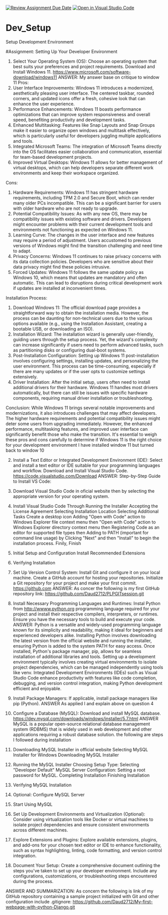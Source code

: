 [![Review Assignment Due Date](https://classroom.github.com/assets/deadline-readme-button-22041afd0340ce965d47ae6ef1cefeee28c7c493a6346c4f15d667ab976d596c.svg)](https://classroom.github.com/a/vbnbTt5m)
[![Open in Visual Studio Code](https://classroom.github.com/assets/open-in-vscode-2e0aaae1b6195c2367325f4f02e2d04e9abb55f0b24a779b69b11b9e10269abc.svg)](https://classroom.github.com/online_ide?assignment_repo_id=15272832&assignment_repo_type=AssignmentRepo)
# Dev_Setup
Setup Development Environment

#Assignment: Setting Up Your Developer Environment
1. Select Your Operating System (OS):
   Choose an operating system that best suits your preferences and project requirements. Download and Install Windows 11. https://www.microsoft.com/software-download/windows11
ANSWER:
My answer base on critique to window 11
Pros:
1. User Interface Improvements: Windows 11 introduces a modernized, aesthetically pleasing user interface. The centered taskbar, rounded corners, and updated icons offer a fresh, cohesive look that can enhance the user experience.
2. Performance Enhancements: Windows 11 boasts performance optimizations that can improve system responsiveness and overall speed, benefiting productivity and development tasks.
3. Enhanced Multitasking: Features like Snap Layouts and Snap Groups make it easier to organize open windows and multitask effectively, which is particularly useful for developers juggling multiple applications and tools.
4. Integrated Microsoft Teams: The integration of Microsoft Teams directly into the OS facilitates easier collaboration and communication, essential for team-based development projects.
5. Improved Virtual Desktops: Windows 11 allows for better management of virtual desktops, which can help developers separate different work environments and keep their workspace organized.

Cons:
1. Hardware Requirements: Windows 11 has stringent hardware requirements, including TPM 2.0 and Secure Boot, which can render many older PCs incompatible. This can be a significant barrier for users with older hardware who are not ready to upgrade.
2. Potential Compatibility Issues: As with any new OS, there may be compatibility issues with existing software and drivers. Developers might encounter problems with their current development tools and environments not functioning as expected on Windows 11.
3. Learning Curve: The changes in the user interface and new features may require a period of adjustment. Users accustomed to previous versions of Windows might find the transition challenging and need time to adapt.
4. Privacy Concerns: Windows 11 continues to raise privacy concerns with its data collection policies. Developers who are sensitive about their data privacy might find these policies intrusive.
5. Forced Updates: Windows 11 follows the same update policy as Windows 10, which means that updates are mandatory and often automatic. This can lead to disruptions during critical development work if updates are installed at inconvenient times.

Installation Process:
1. Download Windows 11: The official download page provides a straightforward way to obtain the installation media. However, the process can be daunting for non-technical users due to the various options available (e.g., using the Installation Assistant, creating a bootable USB, or downloading an ISO).
2. Installation Wizard: The installation wizard is generally user-friendly, guiding users through the setup process. Yet, the wizard's complexity can increase significantly if users need to perform advanced tasks, such as partitioning disks or configuring dual-boot systems.
3. Post-Installation Configuration: Setting up Windows 11 post-installation involves configuring settings, installing updates, and personalizing the user environment. This process can be time-consuming, especially if there are many updates or if the user opts to customize settings extensively.
4. Driver Installation: After the initial setup, users often need to install additional drivers for their hardware. Windows 11 handles most drivers automatically, but there can still be issues with specific hardware components, requiring manual driver installation or troubleshooting.

Conclusion:
While Windows 11 brings several notable improvements and modernizations, it also introduces challenges that may affect developers. The higher hardware requirements and potential compatibility issues might deter some users from upgrading immediately. However, the enhanced performance, multitasking features, and improved user interface can significantly benefit those who make the transition. It's essential to weigh these pros and cons carefully to determine if Windows 11 is the right choice for your development environment
I have installed window 11 but turned back to window 10


2. Install a Text Editor or Integrated Development Environment (IDE):
   Select and install a text editor or IDE suitable for your programming languages and workflow. Download and Install Visual Studio Code. https://code.visualstudio.com/Download
   ANSWER:
   Step-by-Step Guide to Install VS Code:
1. Download Visual Studio Code in oficial website then by selecting the appropriate version for your operating system.

2. Install Visual Studio Code
   Through Running the Installer
   Accepting the License Agreement
   Selecting Installation Location
   Selecting Additional Tasks
   Create a desktop icon
Adding "Open with Code" action to Windows Explorer file context menu
then "Open with Code" action to Windows Explorer directory context menu
then Registering Code as an editor for supported file types
then Adding to PATH (important for command line usage)
by Clicking "Next" and then "Install" to begin the installation process.
   Finily, Finish

3. Initial Setup and Configuration
   Install Recommended Extensions

4. Verifying Installation


3. Set Up Version Control System:
   Install Git and configure it on your local machine. Create a GitHub account for hosting your repositories. Initialize a Git repository for your project and make your first commit. https://github.com
ANSWER:
As concer the following is my first GitHub repository link: https://github.com/Daud2712/PLPGITsession.git


4. Install Necessary Programming Languages and Runtimes:
  Instal Python from http://wwww.python.org programming language required for your project and install their respective compilers, interpreters, or runtimes. Ensure you have the necessary tools to build and execute your code.
  ANSWER:
  Python is a versatile and widely-used programming language known for its simplicity and readability, making it ideal for beginners and experienced developers alike. Installing Python involves downloading the latest version from the official website and running the installer, ensuring Python is added to the system PATH for easy access. Once installed, Python's package manager, pip, allows for seamless installation of additional libraries and tools. Setting up a development environment typically involves creating virtual environments to isolate project dependencies, which can be managed independently using tools like venv. Integrated Development Environments (IDEs) such as Visual Studio Code enhance productivity with features like code completion, debugging, and version control integration, making Python development efficient and enjoyable.
  

5. Install Package Managers:
   If applicable, install package managers like pip (Python).
   ANSWER
   As applied I and explain above on question 4

6. Configure a Database (MySQL):
   Download and install MySQL database. https://dev.mysql.com/downloads/windows/installer/5.7.html
ANSWER
MySQL is a popular open-source relational database management system (RDBMS) that is widely used in web development and other applications requiring a robust database solution.
the following are steps I followed during installation

1. Downloading MySQL Installer in official website
   Selecting MySQL Installer for Windows
   Downloading MySQL Installer
2. Running the MySQL Installer
   Choosing Setup Type:
   Selecting "Developer Default"
MySQL Server Configuration:
   Setting a root password for MySQL.
Completing Installation
Finishing Installation
3. Verifying MySQL Installation
4. Optional: Configure MySQL Server
5. Start Using MySQL


7. Set Up Development Environments and Virtualization (Optional):
   Consider using virtualization tools like Docker or virtual machines to isolate project dependencies and ensure consistent environments across different machines.

8. Explore Extensions and Plugins:
   Explore available extensions, plugins, and add-ons for your chosen text editor or IDE to enhance functionality, such as syntax highlighting, linting, code formatting, and version control integration.

9. Document Your Setup:
    Create a comprehensive document outlining the steps you've taken to set up your developer environment. Include any configurations, customizations, or troubleshooting steps encountered during the process. 

ANSWER AND SUMMARIZATION:
As concern the following is link of my GitHub repository containing a sample project initialized with Git and other configuration include .gitignore: 
https://github.com/Daud2712/My-first-webpage-with-python-Django.git
